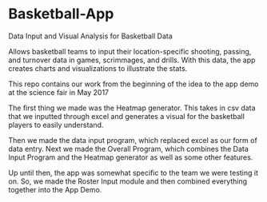# Basketball-App
Data Input and Visual Analysis for Basketball Data

Allows basketball teams to input their location-specific shooting, passing, and turnover data in games, scrimmages, and drills.
With this data, the app creates charts and visualizations to illustrate the stats.

This repo contains our work from the beginning of the idea to the app demo at the science fair in May 2017

The first thing we made was the Heatmap generator.
This takes in csv data that we inputted through excel and generates a visual for the basketball players to easily understand.

Then we made the data input program, which replaced excel as our form of data entry.
Next we made the Overall Program, which combines the Data Input Program and the Heatmap generator as well as some other features.

Up until then, the app was somewhat specific to the team we were testing it on.
So, we made the Roster Input module and then combined everything together into the App Demo.
